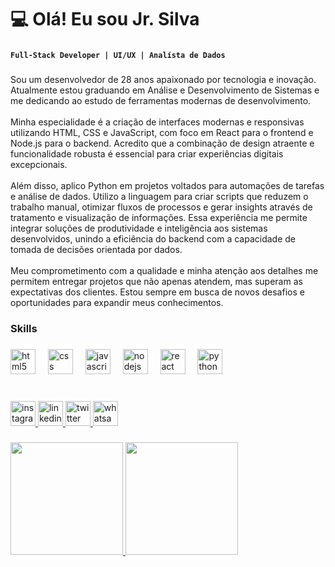 # 💻 Olá! Eu sou Jr. Silva

###

**`Full-Stack Developer | UI/UX | Analísta de Dados`**

###

<p align="left">Sou um desenvolvedor de 28 anos apaixonado por tecnologia e inovação. Atualmente estou graduando em Análise e Desenvolvimento de Sistemas e me dedicando ao estudo de ferramentas modernas de desenvolvimento.<br><br>Minha especialidade é a criação de interfaces modernas e responsivas utilizando HTML, CSS e JavaScript, com foco em React para o frontend e Node.js para o backend. Acredito que a combinação de design atraente e funcionalidade robusta é essencial para criar experiências digitais excepcionais.<br><br>Além disso, aplico Python em projetos voltados para automações de tarefas e análise de dados. Utilizo a linguagem para criar scripts que reduzem o trabalho manual, otimizar fluxos de processos e gerar insights através de tratamento e visualização de informações. Essa experiência me permite integrar soluções de produtividade e inteligência aos sistemas desenvolvidos, unindo a eficiência do backend com a capacidade de tomada de decisões orientada por dados.<br><br>Meu comprometimento com a qualidade e minha atenção aos detalhes me permitem entregar projetos que não apenas atendem, mas superam as expectativas dos clientes. Estou sempre em busca de novos desafios e oportunidades para expandir meus conhecimentos.</p>

###

<h3 align="left">Skills</h3>

###

<div align="left">
  <img src="https://cdn.jsdelivr.net/gh/devicons/devicon/icons/html5/html5-original.svg" height="40" alt="html5 logo"  />
  <img width="12" />
  <img src="https://cdn.jsdelivr.net/gh/devicons/devicon/icons/css3/css3-original.svg" height="40" alt="css logo"  />
  <img width="12" />
  <img src="https://cdn.jsdelivr.net/gh/devicons/devicon/icons/javascript/javascript-original.svg" height="40" alt="javascript logo"  />
  <img width="12" />
  <img src="https://cdn.jsdelivr.net/gh/devicons/devicon/icons/nodejs/nodejs-original.svg" height="40" alt="nodejs logo"  />
  <img width="12" />
  <img src="https://cdn.jsdelivr.net/gh/devicons/devicon/icons/react/react-original.svg" height="40" alt="react logo"  />
  <img width="12" />
  <img src="https://cdn.jsdelivr.net/gh/devicons/devicon/icons/python/python-original.svg" height="40" alt="python logo"  />
</div>

###

<br clear="both">

<div align="left">
  <a href="https://www.instagram.com/jrsilva.dev/" target="_blank">
    <img src="https://img.shields.io/static/v1?message=Instagram&logo=instagram&label=&color=E4405F&logoColor=white&labelColor=&style=for-the-badge" height="40" alt="instagram logo"  />
  </a>
  <a href="https://www.linkedin.com/in/jr-silva-014701296/" target="_blank">
    <img src="https://img.shields.io/static/v1?message=LinkedIn&logo=linkedin&label=&color=0077B5&logoColor=white&labelColor=&style=for-the-badge" height="40" alt="linkedin logo"  />
  </a>
  <a href="https://x.com/Jr_SilvaBlk" target="_blank">
    <img src="https://img.shields.io/static/v1?message=Twitter&logo=twitter&label=&color=1DA1F2&logoColor=white&labelColor=&style=for-the-badge" height="40" alt="twitter logo"  />
  </a>
  <a href="https://api.whatsapp.com/send/?phone=5584999339597&text=Ol%C3%A1%21+Vi+seu+perfil+e+quero+conversar&type=phone_number&app_absent=0" target="_blank">
    <img src="https://img.shields.io/static/v1?message=Whatsapp&logo=whatsapp&label=&color=25D366&logoColor=white&labelColor=&style=for-the-badge" height="40" alt="whatsapp logo"  />
  </a>
</div>

###

<div>
  <a href="https://github.com/jrsilva-dev">
  <img height="180cm" src="https://github-readme-stats.vercel.app/api?username=jrsilva-dev&size_weight=0.5&count_weight=0.5&show_icons=true&theme=transparent&include_all_commits=true&count_private=true"/>
  <img height="180cm" src="https://github-readme-stats.vercel.app/api/top-langs/?username=jrsilva-dev&layout=compact&langs_count=8&theme=transparent"/>
</div>

